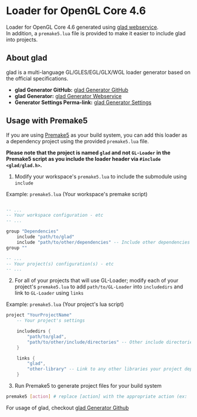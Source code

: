# Loader for OpenGL Core 4.6

Loader for OpenGL Core 4.6 generated using [glad webservice][glad-generator-webservice].<br>
In addition, a `premake5.lua` file is provided to make it easier to include glad into projects.

## About glad

glad is a multi-language GL/GLES/EGL/GLX/WGL loader generator based on the official specifications.

- **glad Generator GitHub:** [glad Generator GitHub][glad-github]
- **glad Generator:** [glad Generator Webservice][glad-generator-webservice]
- **Generator Settings Perma-link:** [glad Generator Settings](https://glad.dav1d.de/#language=c&specification=gl&api=gl%3D4.6&api=gles1%3Dnone&api=gles2%3Dnone&api=glsc2%3Dnone&profile=core&loader=on)

## Usage with Premake5

If you are using [Premake5](https://github.com/premake/premake-core) as your build system, you can add this loader as a dependency project using the provided `premake5.lua` file.

**Please note that the project is named `glad` and not `GL-Loader` in the Premake5 script as you include the loader header via `#include <glad/glad.h>`.**

1. Modify your workspace's `premake5.lua` to include the submodule using `include`

Example:
`premake5.lua` (Your workspace's premake script)
```lua

-- ...
-- Your workspace configuration - etc
-- ...

group "Dependencies"
    include "path/to/glad"
    include "path/to/other/dependencies" -- Include other dependencies
group ""

-- ...
-- Your project(s) configuration(s) - etc
-- ...

```

2. For all of your projects that will use GL-Loader; modify each of your project's `premake5.lua` to add `path/to/GL-Loader` into `includedirs` and link to `GL-Loader` using `links`

Example:
`premake5.lua` (Your project's lua script)
```lua
project "YourProjectName"
    -- Your project's settings

    includedirs {
        "path/to/glad",
        "path/to/other/include/directories" -- Other include directories
    }

    links {
        "glad",
        "other-library" -- Link to any other libraries your project depends on
    }


```

3. Run Premake5 to generate project files for your build system

```bash
premake5 [action] # replace [action] with the appropriate action (ex: 'vs2019', 'gmake2', etc)
```

For usage of glad, checkout [glad Generator Github][glad-github]

[glad-generator-webservice]: https://glad.dav1d.de/
[glad-github]: https://github.com/Dav1dde/glad